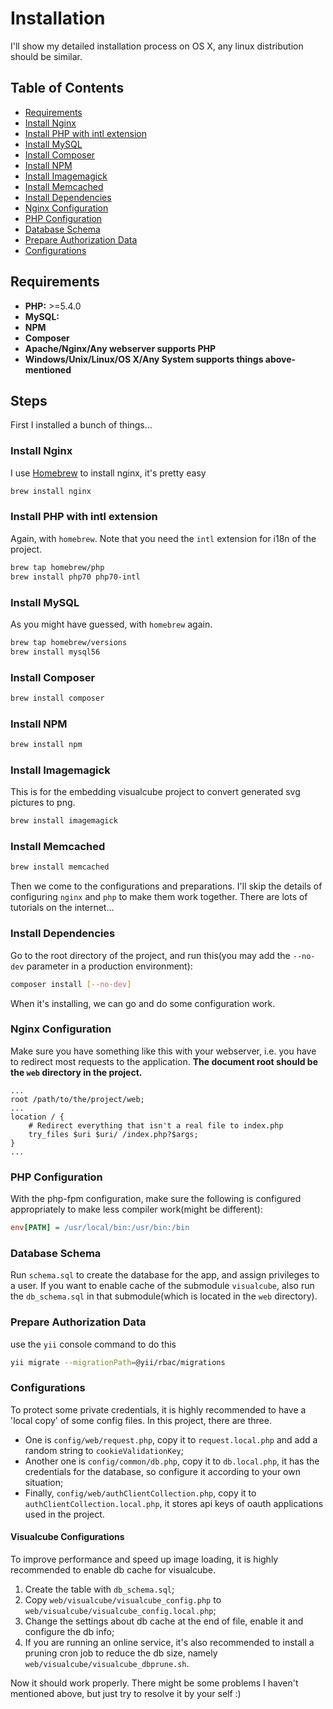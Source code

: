 Installation
============

I'll show my detailed installation process on OS X, any linux distribution should be similar.

Table of Contents
--------------------

 - [Requirements](#requirements)
 - [Install Nginx](#install-nginx)
 - [Install PHP with intl extension](#install-php-with-intl-extension)
 - [Install MySQL](#install-mysql)
 - [Install Composer](#install-composer)
 - [Install NPM](#install-npm)
 - [Install Imagemagick](#install-imagemagick)
 - [Install Memcached](#install-memcached)
 - [Install Dependencies](#install-dependencies)
 - [Nginx Configuration](#nginx-configuration)
 - [PHP Configuration](#php-configuration)
 - [Database Schema](#database-schema)
 - [Prepare Authorization Data](#prepare-authorization-data)
 - [Configurations](#configurations)

## Requirements

 - **PHP:** >=5.4.0
 - **MySQL:**
 - **NPM**
 - **Composer**
 - **Apache/Nginx/Any webserver supports PHP**
 - **Windows/Unix/Linux/OS X/Any System supports things above-mentioned**

## Steps

First I installed a bunch of things...

### Install Nginx

I use [Homebrew][] to install nginx, it's pretty easy

```bash
brew install nginx
```

### Install PHP with intl extension

Again, with `homebrew`. Note that you need the `intl` extension for i18n of the project.

```bash
brew tap homebrew/php
brew install php70 php70-intl
```

### Install MySQL

As you might have guessed, with `homebrew` again.

```bash
brew tap homebrew/versions
brew install mysql56
```

### Install Composer

```bash
brew install composer
```

### Install NPM

```bash
brew install npm
```

### Install Imagemagick

This is for the embedding visualcube project to convert generated svg pictures to png.

```bash
brew install imagemagick
```

### Install Memcached

```bash
brew install memcached
```

Then we come to the configurations and preparations. I'll skip the details of configuring `nginx` and `php` to make them work together. There are lots of tutorials on the internet...

### Install Dependencies

Go to the root directory of the project, and run this(you may add the `--no-dev` parameter in a production environment): 

```bash
composer install [--no-dev]
```

When it's installing, we can go and do some configuration work.

### Nginx Configuration

Make sure you have something like this with your webserver, i.e. you have to redirect most requests to the application. **The document root should be the `web` directory in the project.**

```nginx
...
root /path/to/the/project/web;
...
location / {
    # Redirect everything that isn't a real file to index.php
    try_files $uri $uri/ /index.php?$args;
}
...
```

### PHP Configuration

With the php-fpm configuration, make sure the following is configured appropriately to make less compiler work(might be different):

```ini
env[PATH] = /usr/local/bin:/usr/bin:/bin
```

### Database Schema

Run `schema.sql` to create the database for the app, and assign privileges to a user.
If you want to enable cache of the submodule `visualcube`, also run the `db_schema.sql` in that submodule(which is located in the `web` directory).

### Prepare Authorization Data

use the `yii` console command to do this

```bash
yii migrate --migrationPath=@yii/rbac/migrations
```

### Configurations

To protect some private credentials, it is highly recommended to have a 'local copy' of some config files. In this project, there are three.

 - One is `config/web/request.php`, copy it to `request.local.php` and add a random string to `cookieValidationKey`;
 - Another one is `config/common/db.php`, copy it to `db.local.php`, it has the credentials for the database, so configure it according to your own situation;
 - Finally, `config/web/authClientCollection.php`, copy it to `authClientCollection.local.php`, it stores api keys of oauth applications used in the project.

#### Visualcube Configurations

To improve performance and speed up image loading, it is highly recommended to enable db cache for visualcube.

 1. Create the table with `db_schema.sql`;
 2. Copy `web/visualcube/visualcube_config.php` to `web/visualcube/visualcube_config.local.php`;
 3. Change the settings about db cache at the end of file, enable it and configure the db info;
 4. If you are running an online service, it's also recommended to install a pruning cron job to reduce the db size, namely `web/visualcube/visualcube_dbprune.sh`.

Now it should work properly. There might be some problems I haven't mentioned above, but just try to resolve it by your self :)


[Homebrew]: http://brew.sh